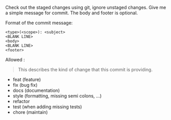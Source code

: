 Check out the staged changes using git, ignore unstaged changes.
Give me a simple message for commit. The body and footer is optional.

Format of the commit message:
```
<type>(<scope>): <subject>
<BLANK LINE>
<body>
<BLANK LINE>
<footer>
```

Allowed <type>:
> This describes the kind of change that this commit is providing.
- feat (feature)
- fix (bug fix)
- docs (documentation)
- style (formatting, missing semi colons, …)
- refactor
- test (when adding missing tests)
- chore (maintain)



